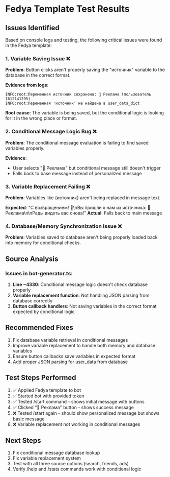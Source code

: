 # Fedya Template Test Results

## Issues Identified

Based on console logs and testing, the following critical issues were found in the Fedya template:

### 1. Variable Saving Issue ❌
**Problem**: Button clicks aren't properly saving the "источник" variable to the database in the correct format.

**Evidence from logs**:
```
INFO:root:Переменная источник сохранена: 📱 Реклама (пользователь 1612141295)
INFO:root:Переменная 'источник' не найдена в user_data_dict
```

**Root cause**: The variable is being saved, but the conditional logic is looking for it in the wrong place or format.

### 2. Conditional Message Logic Bug ❌
**Problem**: The conditional message evaluation is failing to find saved variables properly.

**Evidence**: 
- User selects "📱 Реклама" but conditional message still doesn't trigger
- Falls back to base message instead of personalized message

### 3. Variable Replacement Failing ❌
**Problem**: Variables like {источник} aren't being replaced in message text.

**Expected**: "С возвращением! 👋\nВы пришли к нам из источника: 📱 Реклама\n\nРады видеть вас снова!"
**Actual**: Falls back to main message

### 4. Database/Memory Synchronization Issue ❌
**Problem**: Variables saved to database aren't being properly loaded back into memory for conditional checks.

## Source Analysis

### Issues in bot-generator.ts:

1. **Line ~4330**: Conditional message logic doesn't check database properly
2. **Variable replacement function**: Not handling JSON parsing from database correctly
3. **Button callback handlers**: Not saving variables in the correct format expected by conditional logic

## Recommended Fixes

1. Fix database variable retrieval in conditional messages
2. Improve variable replacement to handle both memory and database variables
3. Ensure button callbacks save variables in expected format
4. Add proper JSON parsing for user_data from database

## Test Steps Performed

1. ✅ Applied Fedya template to bot
2. ✅ Started bot with provided token
3. ✅ Tested /start command - shows initial message with buttons
4. ✅ Clicked "📱 Реклама" button - shows success message
5. ❌ Tested /start again - should show personalized message but shows basic message
6. ❌ Variable replacement not working in conditional messages

## Next Steps

1. Fix conditional message database lookup
2. Fix variable replacement system  
3. Test with all three source options (search, friends, ads)
4. Verify /help and /stats commands work with conditional logic